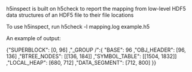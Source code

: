 h5inspect is built on h5check to report the mapping from low-level HDF5 data structures of an HDF5 file to their file locations

To use h5inspect, run h5check -l mapping.log example.h5

An example of output:

{"SUPERBLOCK": [0, 96]
,"_GROUP /":{
        "BASE": 96
        ,"OBJ_HEADER": [96, 136]
        ,"BTREE_NODES": [[136, 184]]
        ,"SYMBOL_TABLE": [[1504, 1832]]
        ,"LOCAL_HEAP": [680, 712]
        ,"DATA_SEGMENT": [712, 800]
}}
